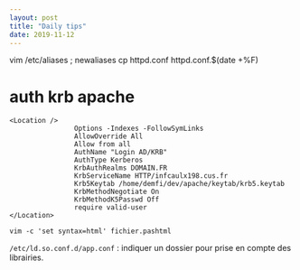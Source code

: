 ```yaml
---
layout: post
title: "Daily tips"
date: 2019-11-12
---
```



vim /etc/aliases ; newaliases
cp httpd.conf httpd.conf.$(date +%F)

auth krb apache
===============

````
<Location />
                Options -Indexes -FollowSymLinks
                AllowOverride All
                Allow from all
                AuthName "Login AD/KRB"
                AuthType Kerberos
                KrbAuthRealms DOMAIN.FR
                KrbServiceName HTTP/infcaulx198.cus.fr
                Krb5Keytab /home/demfi/dev/apache/keytab/krb5.keytab
                KrbMethodNegotiate On
                KrbMethodK5Passwd Off
                require valid-user
</Location>
````

``vim -c 'set syntax=html' fichier.pashtml``

``/etc/ld.so.conf.d/app.conf`` : indiquer un dossier pour prise en compte des librairies.
